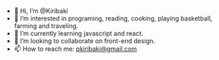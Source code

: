 - 👋 Hi, I’m @Kiribaki
- 👀 I’m interested in programing, reading, cooking, playing basketball, farming and traveling.
- 🌱 I’m currently learning javascript and react.
- 💞️ I’m looking to collaborate on front-end design.
- 📫 How to reach me: pkiribaki@gmail.com

<!---
Kiribaki/Kiribaki is a ✨ special ✨ repository because its `README.md` (this file) appears on your GitHub profile.
You can click the Preview link to take a look at your changes.
--->
